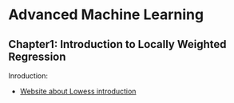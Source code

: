 # Advanced Machine Learning
## Chapter1: Introduction to Locally Weighted Regression 
Inroduction:  
- [Website about Lowess introduction](index.html)
